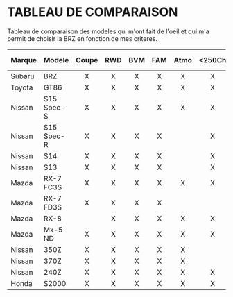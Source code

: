 # TABLEAU DE COMPARAISON

Tableau de comparaison des modeles qui m'ont fait de  l'oeil et qui m'a permit de choisir la BRZ en fonction de mes criteres.

| Marque     | Modele         | Coupe | RWD | BVM | FAM | Atmo | <250Ch | <1t3 | <9L/100km *(Mixte)* | Pratique | Facile d'entretien | Easter-eggs | Kawai | Interieur agreable | LSD Torsen | Chassis sain |
|:-----------|:---------------|:-----:|:---:|:---:|:---:|:----:|:------:|:----:|:-------------------:|:--------:|:------------------:|:-----------:|:-----:|:------------------:|:----------:|:------------:|
| Subaru     | BRZ            | X     | X   | X   | X   | X    | X      | X    | X                   | X        | X                  | X           | X     | X                  | X          | X            |
| Toyota     | GT86           | X     | X   | X   | X   | X    | X      | X    | X                   | X        | X                  | X           | X     | X                  | X          | X            |
| Nissan     | S15 Spec-S     | X     | X   | X   | X   | X    | X      | X    |                     | X        | X                  |             | X     | X                  | X          | X            |
| Nissan     | S15 Spec-R     | X     | X   | X   | X   |      | X      | X    |                     | X        | X                  |             | X     | X                  | X          | X            |
| Nissan     | S14            | X     | X   | X   | X   |      | X      | X    |                     | X        | X                  |             |       |                    | X          | X            |
| Nissan     | S13            | X     | X   | X   | X   |      | X      | X    |                     | X        | X                  |             | X     | X                  | X          | X            |
| Mazda      | RX-7 FC3S      | X     | X   | X   | X   | X    | X      | X    |                     | X        | X                  |             | X     | X                  | X          | X            |
| Mazda      | RX-7 FD3S      | X     | X   | X   | X   |      |        | X    |                     |          | X                  |             | X     |                    | X          |              |
| Mazda      | RX-8           |       | X   | X   | X   | X    | X      |      |                     | X        | X                  | X           | X     |                    | X          | X            |
| Mazda      | Mx-5 ND        | X     | X   | X   | X   | X    | X      | X    | X                   |          | X                  | X           | X     | X                  |            | X            |
| Nissan     | 350Z           | X     | X   | X   | X   | X    |        |      |                     |          |                    | X           |       |                    | X          |              |
| Nissan     | 370Z           | X     | X   | X   | X   | X    |        |      |                     |          |                    | X           | X     |                    | X          |              |
| Nissan     | 240Z           | X     | X   | X   | X   | X    | X      | X    |                     |          | X                  |             | X     | X                  |            | X            |
| Honda      | S2000          | X     | X   | X   | X   | X    | X      | X    | X                   |          | X                  | X           | X     | X                  | X          |              |
